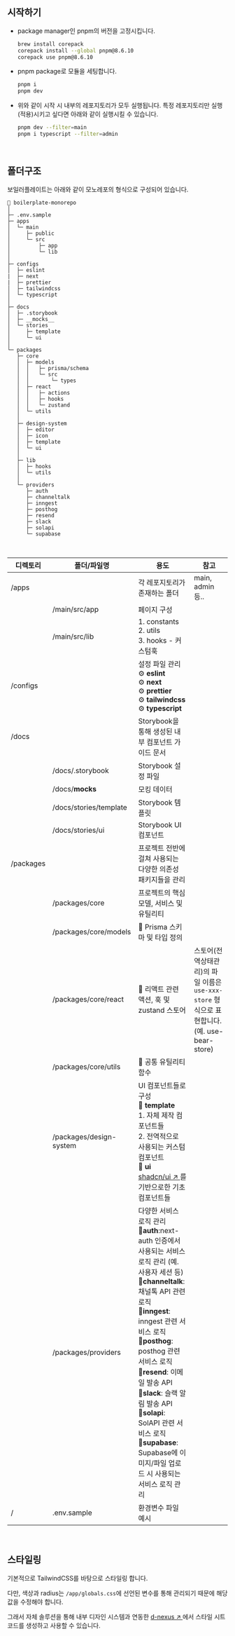 




## 시작하기

- package manager인 pnpm의 버전을 고정시킵니다.

  ```bash
  brew install corepack
  corepack install --global pnpm@8.6.10
  corepack use pnpm@8.6.10
  ```

- pnpm package로 모듈을 세팅합니다.

  ```bash
  pnpm i
  pnpm dev
  ```

- 위와 같이 시작 시 내부의 레포지토리가 모두 실행됩니다. 특정 레포지토리만 실행(적용)시키고 싶다면 아래와 같이 실행시킬 수 있습니다.

  ```bash
  pnpm dev --filter=main
  pnpm i typescript --filter=admin
  ```

<br/>

## 폴더구조

보일러플레이트는 아래와 같이 모노레포의 형식으로 구성되어 있습니다.

```
🚀 boilerplate-monorepo
│
├─ .env.sample
├─ apps
│  └─ main
│     ├─ public
│     └─ src
│         ├─ app
│         └─ lib
│
├─ configs
│  ├─ eslint
|  ├─ next
|  ├─ prettier
│  ├─ tailwindcss
│  └─ typescript
│
├─ docs
│  ├─ .storybook
│  ├─ __mocks__
│  └─ stories
│     ├─ template
│     └─ ui
│
└─ packages
   ├─ core
   │  ├─ models
   │  │   ├─ prisma/schema
   │  │   └─ src
   │  │       └─ types
   │  ├─ react
   │  │   ├─ actions
   │  │   ├─ hooks
   │  │   └─ zustand
   │  └─ utils
   │
   ├─ design-system
   │  ├─ editor
   │  ├─ icon
   │  ├─ template
   │  └─ ui
   │
   ├─ lib
   │  ├─ hooks
   │  └─ utils
   │
   └─ providers
      ├─ auth
      ├─ channeltalk
      ├─ inngest
      ├─ posthog
      ├─ resend
      ├─ slack
      ├─ solapi
      └─ supabase
```

<br/>

| 디렉토리  | 폴더/파일명             | 용도                                                                                                                                                                                                                                                                                                                                                                                                                                                | 참고                                                                                         |
| --------- | ----------------------- | --------------------------------------------------------------------------------------------------------------------------------------------------------------------------------------------------------------------------------------------------------------------------------------------------------------------------------------------------------------------------------------------------------------------------------------------------- | -------------------------------------------------------------------------------------------- |
| /apps     |                         | 각 레포지토리가 존재하는 폴더                                                                                                                                                                                                                                                                                                                                                                                                                       | main, admin 등..                                                                             |
|           | /main/src/app           | 페이지 구성                                                                                                                                                                                                                                                                                                                                                                                                                                         |                                                                                              |
|           | /main/src/lib           | 1. constants <br/> 2. utils <br/> 3. hooks - 커스텀훅                                                                                                                                                                                                                                                                                                                                                                                               |                                                                                              |
| /configs  |                         | 설정 파일 관리<br/>⚙️ **eslint** <br/> ⚙️ **next** <br/> ⚙️ **prettier** <br/> ⚙️ **tailwindcss** <br/> ⚙️ **typescript** <br/>                                                                                                                                                                                                                                                                                                                     |
| /docs     |                         | Storybook을 통해 생성된 내부 컴포넌트 가이드 문서                                                                                                                                                                                                                                                                                                                                                                                                   |                                                                                              |
|           | /docs/.storybook        | Storybook 설정 파일                                                                                                                                                                                                                                                                                                                                                                                                                                 |                                                                                              |
|           | /docs/**mocks**         | 모킹 데이터                                                                                                                                                                                                                                                                                                                                                                                                                                         |                                                                                              |
|           | /docs/stories/template  | Storybook 템플릿                                                                                                                                                                                                                                                                                                                                                                                                                                    |                                                                                              |
|           | /docs/stories/ui        | Storybook UI 컴포넌트                                                                                                                                                                                                                                                                                                                                                                                                                               |                                                                                              |
| /packages |                         | 프로젝트 전반에 걸쳐 사용되는 다양한 의존성 패키지들을 관리                                                                                                                                                                                                                                                                                                                                                                                         |                                                                                              |
|           | /packages/core          | 프로젝트의 핵심 모델, 서비스 및 유틸리티                                                                                                                                                                                                                                                                                                                                                                                                            |                                                                                              |
|           | /packages/core/models   | 🧰 Prisma 스키마 및 타입 정의                                                                                                                                                                                                                                                                                                                                                                                                                       |                                                                                              |
|           | /packages/core/react    | 🧰 리액트 관련 액션, 훅 및 zustand 스토어                                                                                                                                                                                                                                                                                                                                                                                                           | 스토어(전역상태관리)의 파일 이름은 `use-xxx-store` 형식으로 표현합니다. (예. use-bear-store) |
|           | /packages/core/utils    | 🧰 공통 유틸리티 함수                                                                                                                                                                                                                                                                                                                                                                                                                               |                                                                                              |
|           | /packages/design-system | UI 컴포넌트들로 구성 <br/> **📌 template** <br/> 1. 자체 제작 컴포넌트들 <br/> 2. 전역적으로 사용되는 커스텀 컴포넌트 <br/> **📌 ui** <br/> [shadcn/ui ↗️ ](https://ui.shadcn.com/docs)를 기반으로한 기초 컴포넌트들                                                                                                                                                                                                                                |                                                                                              |
|           | /packages/providers     | 다양한 서비스 로직 관리<br/> 🎯**auth**:next-auth 인증에서 사용되는 서비스 로직 관리 (예. 사용자 세션 등)<br/> 🎯**channeltalk**: 채널톡 API 관련 로직<br/> 🎯**inngest**: inngest 관련 서비스 로직<br/> 🎯**posthog**: posthog 관련 서비스 로직<br/> 🎯**resend**: 이메일 발송 API<br/> 🎯**slack**: 슬랙 알림 발송 API<br/> 🎯**solapi**: SolAPI 관련 서비스 로직<br/> 🎯**supabase**: Supabase에 이미지/파일 업로드 시 사용되는 서비스 로직 관리 |                                                                                              |
| /         | .env.sample             | 환경변수 파일 예시                                                                                                                                                                                                                                                                                                                                                                                                                                  |                                                                                              |

<br/>

## 스타일링

기본적으로 TailwindCSS를 바탕으로 스타일링 합니다.

다만, 색상과 radius는 `/app/globals.css`에 선언된 변수를 통해 관리되기 때문에 해당 값을 수정해야 합니다.

그래서 자체 솔루션을 통해 내부 디자인 시스템과 연동한 [d-nexus ↗️ ](https://d-theme-main.vercel.app/)에서 스타일 시트 코드를 생성하고 사용할 수 있습니다.

